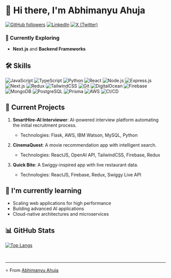 # 👋 Hi there, I'm Abhimanyu Ahuja

[![GitHub followers](https://img.shields.io/github/followers/abhimanyuahuja12?label=Follow&style=social)](https://github.com/abhimanyuahuja12)
[![LinkedIn](https://img.shields.io/badge/-LinkedIn-blue?style=flat-square&logo=Linkedin&logoColor=white&link=https://www.linkedin.com/in/abhimanyuahuja/)](https://www.linkedin.com/in/abhimanyuahuja/)
[![X (Twitter)](https://img.shields.io/badge/-X-000000?style=flat-square&logo=x&logoColor=white&link=https://x.com/abhimanyuahuja12)](https://x.com/abhimanyuahuja12)



### 🌱 Currently Exploring
- **Next.js** and **Backend Frameworks**

## 🛠 Skills

![JavaScript](https://img.shields.io/badge/-JavaScript-F7DF1E?style=flat-square&logo=javascript&logoColor=black)
![TypeScript](https://img.shields.io/badge/-TypeScript-3178C6?style=flat-square&logo=typescript&logoColor=white)
![Python](https://img.shields.io/badge/-Python-3776AB?style=flat-square&logo=python&logoColor=white)
![React](https://img.shields.io/badge/-React-61DAFB?style=flat-square&logo=react&logoColor=black)
![Node.js](https://img.shields.io/badge/-Node.js-339933?style=flat-square&logo=node.js&logoColor=white)
![Express.js](https://img.shields.io/badge/-Express.js-000000?style=flat-square&logo=express&logoColor=white)
![Next.js](https://img.shields.io/badge/-Next.js-000000?style=flat-square&logo=next.js&logoColor=white)
![Redux](https://img.shields.io/badge/-Redux-764ABC?style=flat-square&logo=redux&logoColor=white)
![TailwindCSS](https://img.shields.io/badge/-TailwindCSS-38B2AC?style=flat-square&logo=tailwind-css&logoColor=white)
![Git](https://img.shields.io/badge/-Git-F05032?style=flat-square&logo=git&logoColor=white)
![DigitalOcean](https://img.shields.io/badge/-DigitalOcean-0080FF?style=flat-square&logo=digitalocean&logoColor=white)
![Firebase](https://img.shields.io/badge/-Firebase-FFCA28?style=flat-square&logo=firebase&logoColor=black)
![MongoDB](https://img.shields.io/badge/-MongoDB-47A248?style=flat-square&logo=mongodb&logoColor=white)
![PostgreSQL](https://img.shields.io/badge/-PostgreSQL-336791?style=flat-square&logo=postgresql&logoColor=white)
![Prisma](https://img.shields.io/badge/-Prisma-2D3748?style=flat-square&logo=prisma&logoColor=white)
![AWS](https://img.shields.io/badge/-AWS-232F3E?style=flat-square&logo=amazon-aws&logoColor=white)
![CI/CD](https://img.shields.io/badge/-CI%2FCD-2088FF?style=flat-square&logo=github-actions&logoColor=white)

## 🔭 Current Projects

1. **SmartHire-AI Interviewer**: AI-powered interview platform automating the initial recruitment process.
   - Technologies: Flask, AWS, IBM Watson, MySQL, Python
   
2. **CinemaQuest**: A movie recommendation app with intelligent search.
   - Technologies: ReactJS, OpenAI API, TailwindCSS, Firebase, Redux

3. **Quick Bite**: A Swiggy-inspired app with live restaurant data.
   - Technologies: ReactJS, Firebase, Redux, Swiggy Live API

## 🌱 I'm currently learning

- Scaling web applications for high performance
- Building advanced AI applications
- Cloud-native architectures and microservices
  

## 📊 GitHub Stats

[![Top Langs](https://github-readme-stats.vercel.app/api/top-langs/?username=abhimanyuahuja12&layout=compact&theme=radical)](https://github.com/abhimanyuahuja12)



<br clear="both">


---

⭐️ From [Abhimanyu Ahuja](https://github.com/abhimanyuahuja12)
